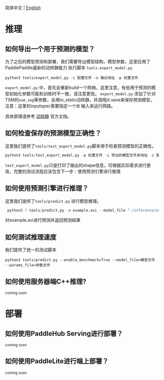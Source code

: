 简体中文 | [English](../../en/tutorials/deployment.md)

# 推理

## 如何导出一个用于预测的模型？

为了之后的模型预测和部署，我们需要导出模型结构，模型参数，这里应用了PaddlePaddle最新的动转静能力
执行脚本 ```tools.export_model.py```
```
python3 tools/export_model.py -c 配置文件 -o 输出地址 -p 权重文件
```

`export_model.py` 中，首先会重新build一个网络，这里注意，有些用于预测的模型初始化参数可能和训练时不一致，请注意更改。
`export_model.py` 添加了针对TSM的`num_seg`等参数，会用to_static动转静，并调用jit.save来保存预测模型，注意：这里的inputspec需要指定一个`假` 输入来运行网路。

具体原理请参考 [动转静](https://www.paddlepaddle.org.cn/documentation/docs/zh/develop/guides/04_dygraph_to_static/index_cn.html) 官方文档。

## 如何检查保存的预测模型正确性？

这里我们提供了```tools/test_export_model.py```脚本用于检查预测模型的正确性。

```python
python3 tools/test_export_model.py -p 权重文件 -i 导出的模型文件夹地址 -c 配置文件
```

`test_export_model.py`只是打印了输出的shape信息，可根据实际需求进行更改，完整的测试流程应该包含下一步：使用预测引擎进行推理

## 如何使用预测引擎进行推理？

这里我们提供了```tools/predict.py``` 进行模型推理。

```python
 python3.7 tools/predict.py -v example.avi --model_file "./inference/example.pdmodel" --params_file "./inference/example.pdiparams" --enable_benchmark=False --model="example" --num_seg=8
 ```
 
 对example.avi进行预测并返回预测结果
 
 ## 如何测试推理速度
 我们提供了统一的测试脚本
 
 ```
 python3 tools/predict.py --enable_benchmark=True --model_file=模型文件 --params_file=参数文件
 ```
 
 ## 如何使用服务器端C++推理?
 
 <sup> coming soon </sup>

 # 部署
 
 ## 如何使用PaddleHub Serving进行部署？
 
 <sup> coming soon </sup>
 
 ## 如何使用PaddleLite进行端上部署？
 
 <sup> coming soon </sup>
 
